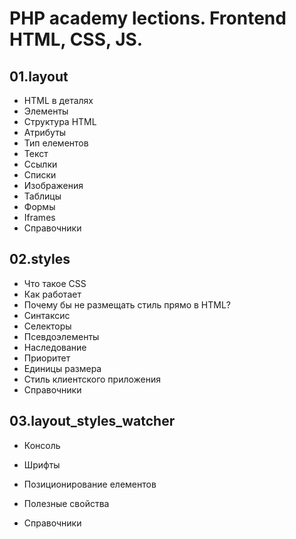 # PHP academy lections. Frontend HTML, CSS, JS.
## 01.layout
- HTML в деталях
- Элементы
- Структура HTML
- Атрибуты
- Тип елементов
- Текст
- Ссылки
- Списки
- Изображения
- Таблицы
- Формы
- Iframes
- Справочники

## 02.styles
- Что такое CSS
- Как работает
- Почему бы не размещать стиль прямо в HTML?
- Синтаксис
- Селекторы
- Псевдоэлементы
- Наследование
- Приоритет
- Единицы размера
- Стиль клиентского приложения
- Справочники

## 03.layout_styles_watcher
- Консоль
- Шрифты
- Позиционирование елементов
- Полезные свойства

- Справочники

